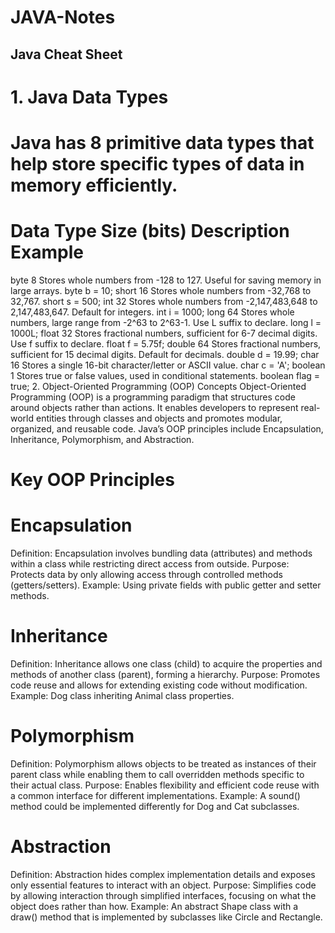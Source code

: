 # JAVA-Notes

## Java Cheat Sheet
# 1. Java Data Types
# Java has 8 primitive data types that help store specific types of data in memory efficiently.

# Data Type	Size (bits)	Description	Example
byte	8	Stores whole numbers from -128 to 127. Useful for saving memory in large arrays.	byte b = 10;
short	16	Stores whole numbers from -32,768 to 32,767.	short s = 500;
int	32	Stores whole numbers from -2,147,483,648 to 2,147,483,647. Default for integers.	int i = 1000;
long	64	Stores whole numbers, large range from -2^63 to 2^63-1. Use L suffix to declare.	long l = 1000L;
float	32	Stores fractional numbers, sufficient for 6-7 decimal digits. Use f suffix to declare.	float f = 5.75f;
double	64	Stores fractional numbers, sufficient for 15 decimal digits. Default for decimals.	double d = 19.99;
char	16	Stores a single 16-bit character/letter or ASCII value.	char c = 'A';
boolean	1	Stores true or false values, used in conditional statements.	boolean flag = true;
2. Object-Oriented Programming (OOP) Concepts
Object-Oriented Programming (OOP) is a programming paradigm that structures code around objects rather than actions. It enables developers to represent real-world entities through classes and objects and promotes modular, organized, and reusable code. Java’s OOP principles include Encapsulation, Inheritance, Polymorphism, and Abstraction.

# Key OOP Principles
# Encapsulation

Definition: Encapsulation involves bundling data (attributes) and methods within a class while restricting direct access from outside.
Purpose: Protects data by only allowing access through controlled methods (getters/setters).
Example: Using private fields with public getter and setter methods.

# Inheritance

Definition: Inheritance allows one class (child) to acquire the properties and methods of another class (parent), forming a hierarchy.
Purpose: Promotes code reuse and allows for extending existing code without modification.
Example: Dog class inheriting Animal class properties.

# Polymorphism

Definition: Polymorphism allows objects to be treated as instances of their parent class while enabling them to call overridden methods specific to their actual class.
Purpose: Enables flexibility and efficient code reuse with a common interface for different implementations.
Example: A sound() method could be implemented differently for Dog and Cat subclasses.

# Abstraction

Definition: Abstraction hides complex implementation details and exposes only essential features to interact with an object.
Purpose: Simplifies code by allowing interaction through simplified interfaces, focusing on what the object does rather than how.
Example: An abstract Shape class with a draw() method that is implemented by subclasses like Circle and Rectangle.
